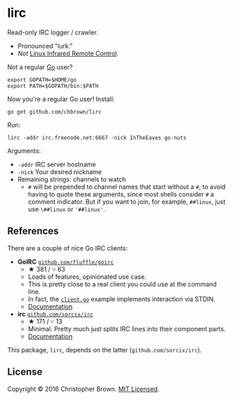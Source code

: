 # lirc

Read-only IRC logger / crawler.

* Pronounced "lurk."
* _Not_ [Linux Infrared Remote Control](https://www.google.com/search?q=lirc).

Not a regular [Go](https://golang.org/) user?

    export GOPATH=$HOME/go
    export PATH=$GOPATH/bin:$PATH

Now you're a regular Go user! Install:

    go get github.com/chbrown/lirc

Run:

    lirc -addr irc.freenode.net:6667 -nick InTheEaves go-nuts

Arguments:

* `-addr` IRC server hostname
* `-nick` Your desired nickname
* Remaining strings: channels to watch
  - `#` will be prepended to channel names that start without a `#`, to avoid having to quote these arguments, since most shells consider `#` a comment indicator.
    But if you want to join, for example, `##linux`, just use `\##linux` or `'##linux'`.


## References

There are a couple of nice Go IRC clients:

- **GoIRC** [`github.com/fluffle/goirc`](https://github.com/fluffle/goirc)
  + ★ 381 / ⑂ 63
  + Loads of features, opinionated use case.
  + This is pretty close to a real client you could use at the command line.
  + In fact, the [`client.go`](https://github.com/fluffle/goirc/blob/master/client.go) example implements interaction via STDIN.
  + [Documentation](https://godoc.org/github.com/fluffle/goirc/client)
- **irc** [`github.com/sorcix/irc`](https://github.com/sorcix/irc)
  + ★ 171 / ⑂ 13
  + Minimal. Pretty much just splits IRC lines into their component parts.
  + [Documentation](https://godoc.org/github.com/sorcix/irc)

This package, `lirc`, depends on the latter (`github.com/sorcix/irc`).


## License

Copyright © 2016 Christopher Brown. [MIT Licensed](https://chbrown.github.io/licenses/MIT/#2016).
